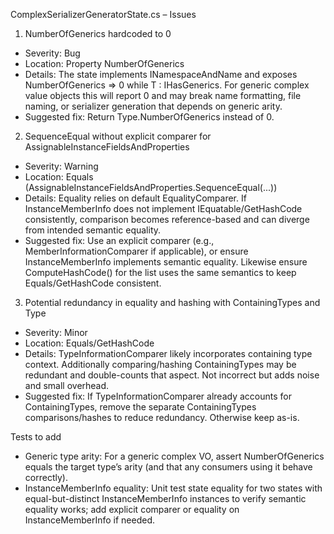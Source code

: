 ComplexSerializerGeneratorState.cs – Issues

1) NumberOfGenerics hardcoded to 0
- Severity: Bug
- Location: Property NumberOfGenerics
- Details: The state implements INamespaceAndName and exposes NumberOfGenerics => 0 while T : IHasGenerics. For generic complex value objects this will report 0 and may break name formatting, file naming, or serializer generation that depends on generic arity.
- Suggested fix: Return Type.NumberOfGenerics instead of 0.

2) SequenceEqual without explicit comparer for AssignableInstanceFieldsAndProperties
- Severity: Warning
- Location: Equals (AssignableInstanceFieldsAndProperties.SequenceEqual(...))
- Details: Equality relies on default EqualityComparer<InstanceMemberInfo>. If InstanceMemberInfo does not implement IEquatable/GetHashCode consistently, comparison becomes reference-based and can diverge from intended semantic equality.
- Suggested fix: Use an explicit comparer (e.g., MemberInformationComparer if applicable), or ensure InstanceMemberInfo implements semantic equality. Likewise ensure ComputeHashCode() for the list uses the same semantics to keep Equals/GetHashCode consistent.

3) Potential redundancy in equality and hashing with ContainingTypes and Type
- Severity: Minor
- Location: Equals/GetHashCode
- Details: TypeInformationComparer likely incorporates containing type context. Additionally comparing/hashing ContainingTypes may be redundant and double-counts that aspect. Not incorrect but adds noise and small overhead.
- Suggested fix: If TypeInformationComparer already accounts for ContainingTypes, remove the separate ContainingTypes comparisons/hashes to reduce redundancy. Otherwise keep as-is.

Tests to add
- Generic type arity: For a generic complex VO, assert NumberOfGenerics equals the target type’s arity (and that any consumers using it behave correctly).
- InstanceMemberInfo equality: Unit test state equality for two states with equal-but-distinct InstanceMemberInfo instances to verify semantic equality works; add explicit comparer or equality on InstanceMemberInfo if needed.
